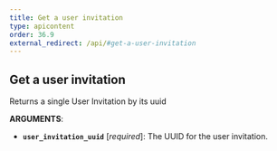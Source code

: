 ```yaml
---
title: Get a user invitation
type: apicontent
order: 36.9
external_redirect: /api/#get-a-user-invitation
---
```


## Get a user invitation

Returns a single User Invitation by its uuid

**ARGUMENTS**:

* **`user_invitation_uuid`** [*required*]: The UUID for the user invitation.